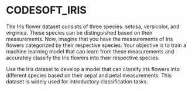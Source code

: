 # CODESOFT_IRIS

The Iris flower dataset consists of three species: setosa, versicolor,
 and virginica. These species can be distinguished based on their
 measurements. Now, imagine that you have the measurements
 of Iris flowers categorized by their respective species. Your
 objective is to train a machine learning model that can learn from
 these measurements and accurately classify the Iris flowers into
 their respective species.
 
 Use the Iris dataset to develop a model that can classify iris
 flowers into different species based on their sepal and petal
 measurements. This dataset is widely used for introductory
 classification tasks.
